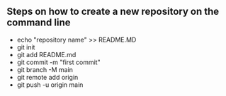 ## Steps on how to create a new repository on the command line

+ echo "repository name" >> README.MD
+ git init
+ git add README.md
+ git commit -m "first commit"
+ git branch -M main
+ git remote add origin 
+ git push -u origin main
